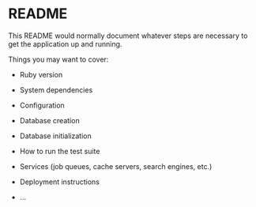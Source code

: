 # README

This README would normally document whatever steps are necessary to get the
application up and running.

Things you may want to cover:

* Ruby version

* System dependencies      

* Configuration  

* Database creation

* Database initialization

* How to run the test suite

* Services (job queues, cache servers, search engines, etc.)

* Deployment instructions

* ...
